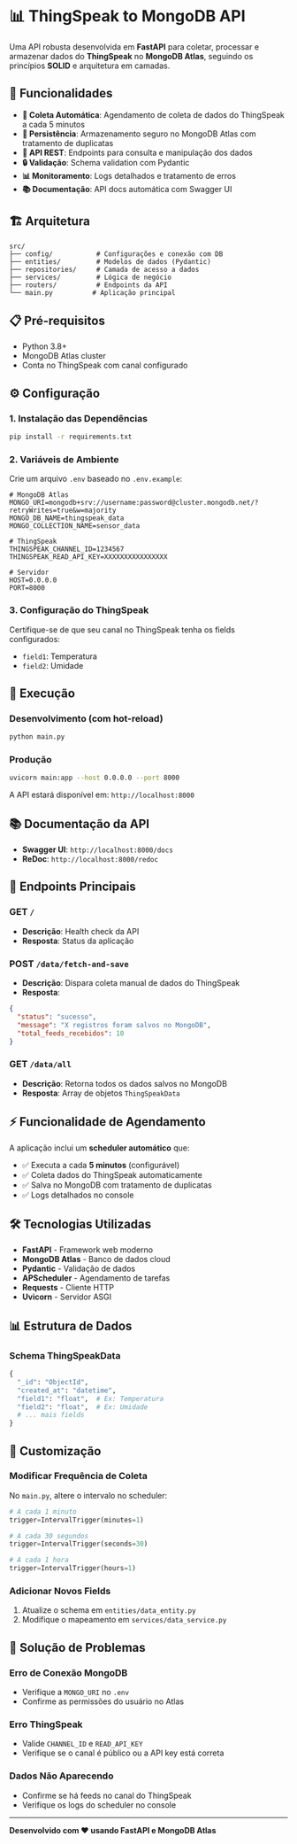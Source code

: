 # 📊 ThingSpeak to MongoDB API

Uma API robusta desenvolvida em **FastAPI** para coletar, processar e armazenar dados do **ThingSpeak** no **MongoDB Atlas**, seguindo os princípios **SOLID** e arquitetura em camadas.

## 🚀 Funcionalidades

- **🔄 Coleta Automática**: Agendamento de coleta de dados do ThingSpeak a cada 5 minutos
- **💾 Persistência**: Armazenamento seguro no MongoDB Atlas com tratamento de duplicatas
- **📡 API REST**: Endpoints para consulta e manipulação dos dados
- **🔒 Validação**: Schema validation com Pydantic
- **📊 Monitoramento**: Logs detalhados e tratamento de erros
- **📚 Documentação**: API docs automática com Swagger UI

## 🏗️ Arquitetura

```
src/
├── config/           # Configurações e conexão com DB
├── entities/         # Modelos de dados (Pydantic)
├── repositories/     # Camada de acesso a dados
├── services/         # Lógica de negócio
├── routers/          # Endpoints da API
└── main.py          # Aplicação principal
```

## 📋 Pré-requisitos

- Python 3.8+
- MongoDB Atlas cluster
- Conta no ThingSpeak com canal configurado

## ⚙️ Configuração

### 1. Instalação das Dependências

```bash
pip install -r requirements.txt
```

### 2. Variáveis de Ambiente

Crie um arquivo `.env` baseado no `.env.example`:

```env
# MongoDB Atlas
MONGO_URI=mongodb+srv://username:password@cluster.mongodb.net/?retryWrites=true&w=majority
MONGO_DB_NAME=thingspeak_data
MONGO_COLLECTION_NAME=sensor_data

# ThingSpeak
THINGSPEAK_CHANNEL_ID=1234567
THINGSPEAK_READ_API_KEY=XXXXXXXXXXXXXXXX

# Servidor
HOST=0.0.0.0
PORT=8000
```

### 3. Configuração do ThingSpeak

Certifique-se de que seu canal no ThingSpeak tenha os fields configurados:
- `field1`: Temperatura
- `field2`: Umidade

## 🚀 Execução

### Desenvolvimento (com hot-reload)

```bash
python main.py
```

### Produção

```bash
uvicorn main:app --host 0.0.0.0 --port 8000
```

A API estará disponível em: `http://localhost:8000`

## 📚 Documentação da API

- **Swagger UI**: `http://localhost:8000/docs`
- **ReDoc**: `http://localhost:8000/redoc`

## 🔌 Endpoints Principais

### GET `/`
- **Descrição**: Health check da API
- **Resposta**: Status da aplicação

### POST `/data/fetch-and-save`
- **Descrição**: Dispara coleta manual de dados do ThingSpeak
- **Resposta**: 
```json
{
  "status": "sucesso",
  "message": "X registros foram salvos no MongoDB",
  "total_feeds_recebidos": 10
}
```

### GET `/data/all`
- **Descrição**: Retorna todos os dados salvos no MongoDB
- **Resposta**: Array de objetos `ThingSpeakData`

## ⚡ Funcionalidade de Agendamento

A aplicação inclui um **scheduler automático** que:

- ✅ Executa a cada **5 minutos** (configurável)
- ✅ Coleta dados do ThingSpeak automaticamente
- ✅ Salva no MongoDB com tratamento de duplicatas
- ✅ Logs detalhados no console

## 🛠️ Tecnologias Utilizadas

- **FastAPI** - Framework web moderno
- **MongoDB Atlas** - Banco de dados cloud
- **Pydantic** - Validação de dados
- **APScheduler** - Agendamento de tarefas
- **Requests** - Cliente HTTP
- **Uvicorn** - Servidor ASGI

## 📊 Estrutura de Dados

### Schema ThingSpeakData
```python
{
  "_id": "ObjectId",
  "created_at": "datetime",
  "field1": "float",  # Ex: Temperatura
  "field2": "float",  # Ex: Umidade
  # ... mais fields
}
```

## 🔧 Customização

### Modificar Frequência de Coleta
No `main.py`, altere o intervalo no scheduler:

```python
# A cada 1 minuto
trigger=IntervalTrigger(minutes=1)

# A cada 30 segundos  
trigger=IntervalTrigger(seconds=30)

# A cada 1 hora
trigger=IntervalTrigger(hours=1)
```

### Adicionar Novos Fields
1. Atualize o schema em `entities/data_entity.py`
2. Modifique o mapeamento em `services/data_service.py`

## 🐛 Solução de Problemas

### Erro de Conexão MongoDB
- Verifique a `MONGO_URI` no `.env`
- Confirme as permissões do usuário no Atlas

### Erro ThingSpeak
- Valide `CHANNEL_ID` e `READ_API_KEY`
- Verifique se o canal é público ou a API key está correta

### Dados Não Aparecendo
- Confirme se há feeds no canal do ThingSpeak
- Verifique os logs do scheduler no console

---

**Desenvolvido com ❤️ usando FastAPI e MongoDB Atlas**
